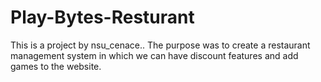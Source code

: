 # Play-Bytes-Resturant
This is a project by nsu_cenace.. The purpose was to create a restaurant management system in which we can have discount features and add games to the website.

